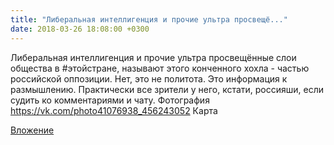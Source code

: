 ```yaml
---
title: "Либеральная интеллигенция и прочие ультра просвещё..."
date: 2018-03-26 18:08:00 +0300
---
```


Либеральная интеллигенция и прочие ультра просвещённые слои общества в #этойстране, называют этого конченного хохла - частью российской оппозиции. Нет, это не политота. Это информация к размышлению. Практически все зрители у него, кстати, россияши, если судить ко комментариями и чату.
Фотография
https://vk.com/photo41076938_456243052
Карта

[Вложение](https://vk.com/photo41076938_456243052)
